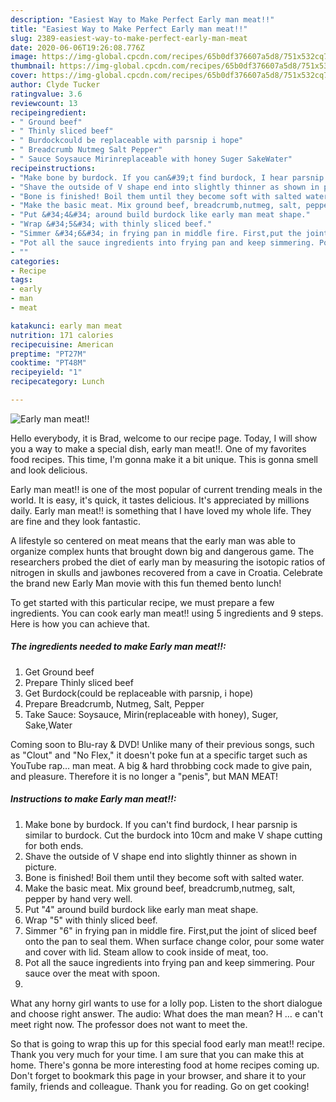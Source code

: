```yaml
---
description: "Easiest Way to Make Perfect Early man meat!!"
title: "Easiest Way to Make Perfect Early man meat!!"
slug: 2389-easiest-way-to-make-perfect-early-man-meat
date: 2020-06-06T19:26:08.776Z
image: https://img-global.cpcdn.com/recipes/65b0df376607a5d8/751x532cq70/early-man-meat-recipe-main-photo.jpg
thumbnail: https://img-global.cpcdn.com/recipes/65b0df376607a5d8/751x532cq70/early-man-meat-recipe-main-photo.jpg
cover: https://img-global.cpcdn.com/recipes/65b0df376607a5d8/751x532cq70/early-man-meat-recipe-main-photo.jpg
author: Clyde Tucker
ratingvalue: 3.6
reviewcount: 13
recipeingredient:
- " Ground beef"
- " Thinly sliced beef"
- " Burdockcould be replaceable with parsnip i hope"
- " Breadcrumb Nutmeg Salt Pepper"
- " Sauce Soysauce Mirinreplaceable with honey Suger SakeWater"
recipeinstructions:
- "Make bone by burdock. If you can&#39;t find burdock, I hear parsnip is similar to burdock. Cut the burdock into 10cm and make V shape cutting for both ends."
- "Shave the outside of V shape end into slightly thinner as shown in picture."
- "Bone is finished! Boil them until they become soft with salted water."
- "Make the basic meat. Mix ground beef, breadcrumb,nutmeg, salt, pepper by hand very well."
- "Put &#34;4&#34; around build burdock like early man meat shape."
- "Wrap &#34;5&#34; with thinly sliced beef."
- "Simmer &#34;6&#34; in frying pan in middle fire. First,put the joint of sliced beef onto the pan to seal them. When surface change color, pour some water and cover with lid. Steam allow to cook inside of meat, too."
- "Pot all the sauce ingredients into frying pan and keep simmering. Pour sauce over the meat with spoon."
- ""
categories:
- Recipe
tags:
- early
- man
- meat

katakunci: early man meat 
nutrition: 171 calories
recipecuisine: American
preptime: "PT27M"
cooktime: "PT48M"
recipeyield: "1"
recipecategory: Lunch

---
```



![Early man meat!!](https://img-global.cpcdn.com/recipes/65b0df376607a5d8/751x532cq70/early-man-meat-recipe-main-photo.jpg)

Hello everybody, it is Brad, welcome to our recipe page. Today, I will show you a way to make a special dish, early man meat!!. One of my favorites food recipes. This time, I'm gonna make it a bit unique. This is gonna smell and look delicious.

Early man meat!! is one of the most popular of current trending meals in the world. It is easy, it's quick, it tastes delicious. It's appreciated by millions daily. Early man meat!! is something that I have loved my whole life. They are fine and they look fantastic.

A lifestyle so centered on meat means that the early man was able to organize complex hunts that brought down big and dangerous game. The researchers probed the diet of early man by measuring the isotopic ratios of nitrogen in skulls and jawbones recovered from a cave in Croatia. Celebrate the brand new Early Man movie with this fun themed bento lunch!


To get started with this particular recipe, we must prepare a few ingredients. You can cook early man meat!! using 5 ingredients and 9 steps. Here is how you can achieve that.

<!--inarticleads1-->

##### The ingredients needed to make Early man meat!!:

1. Get  Ground beef
1. Prepare  Thinly sliced beef
1. Get  Burdock(could be replaceable with parsnip, i hope)
1. Prepare  Breadcrumb, Nutmeg, Salt, Pepper
1. Take  Sauce: Soysauce, Mirin(replaceable with honey), Suger, Sake,Water


Coming soon to Blu-ray &amp; DVD! Unlike many of their previous songs, such as &#34;Clout&#34; and &#34;No Flex,&#34; it doesn&#39;t poke fun at a specific target such as YouTube rap… man meat. A big &amp; hard throbbing cock made to give pain, and pleasure. Therefore it is no longer a &#34;penis&#34;, but MAN MEAT! 

<!--inarticleads2-->

##### Instructions to make Early man meat!!:

1. Make bone by burdock. If you can&#39;t find burdock, I hear parsnip is similar to burdock. Cut the burdock into 10cm and make V shape cutting for both ends.
1. Shave the outside of V shape end into slightly thinner as shown in picture.
1. Bone is finished! Boil them until they become soft with salted water.
1. Make the basic meat. Mix ground beef, breadcrumb,nutmeg, salt, pepper by hand very well.
1. Put &#34;4&#34; around build burdock like early man meat shape.
1. Wrap &#34;5&#34; with thinly sliced beef.
1. Simmer &#34;6&#34; in frying pan in middle fire. First,put the joint of sliced beef onto the pan to seal them. When surface change color, pour some water and cover with lid. Steam allow to cook inside of meat, too.
1. Pot all the sauce ingredients into frying pan and keep simmering. Pour sauce over the meat with spoon.
1. 


What any horny girl wants to use for a lolly pop. Listen to the short dialogue and choose right answer. The audio: What does the man mean? H … e can&#39;t meet right now. The professor does not want to meet the. 

So that is going to wrap this up for this special food early man meat!! recipe. Thank you very much for your time. I am sure that you can make this at home. There's gonna be more interesting food at home recipes coming up. Don't forget to bookmark this page in your browser, and share it to your family, friends and colleague. Thank you for reading. Go on get cooking!
